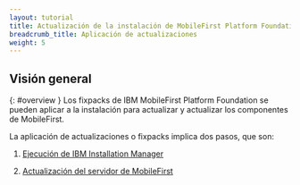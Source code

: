 ```yaml
---
layout: tutorial
title: Actualización de la instalación de MobileFirst Platform Foundation
breadcrumb_title: Aplicación de actualizaciones 
weight: 5
---
```

<!-- NLS_CHARSET=UTF-8 -->
## Visión general
{: #overview }
Los fixpacks de IBM MobileFirst Platform Foundation se pueden aplicar a la instalación para actualizar y actualizar los componentes de MobileFirst.

La aplicación de actualizaciones o fixpacks implica dos pasos, que son:

1. [Ejecución de IBM Installation Manager](installation-manager)

2. [Actualización del servidor de MobileFirst](appserver-update)
